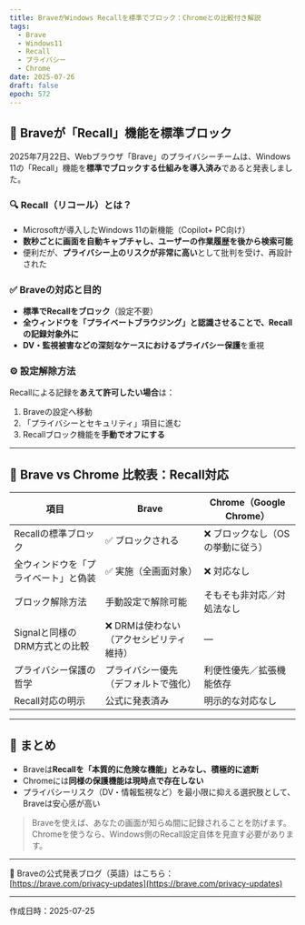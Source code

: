 ```yaml
---
title: BraveがWindows Recallを標準でブロック：Chromeとの比較付き解説
tags:
  - Brave
  - Windows11
  - Recall
  - プライバシー
  - Chrome
date: 2025-07-26
draft: false
epoch: 572
---
```


## 🦁 Braveが「Recall」機能を標準ブロック

2025年7月22日、Webブラウザ「Brave」のプライバシーチームは、Windows 11の「Recall」機能を**標準でブロックする仕組みを導入済み**であると発表しました。

### 🔍 Recall（リコール）とは？

- Microsoftが導入したWindows 11の新機能（Copilot+ PC向け）
- **数秒ごとに画面を自動キャプチャし、ユーザーの作業履歴を後から検索可能**
- 便利だが、**プライバシー上のリスクが非常に高い**として批判を受け、再設計された

### ✅ Braveの対応と目的

- **標準でRecallをブロック**（設定不要）
- **全ウィンドウを「プライベートブラウジング」と認識させることで、Recallの記録対象外に**
- **DV・監視被害などの深刻なケースにおけるプライバシー保護**を重視

### ⚙️ 設定解除方法

Recallによる記録を**あえて許可したい場合**は：

1. Braveの設定へ移動
2. 「プライバシーとセキュリティ」項目に進む
3. Recallブロック機能を**手動でオフにする**

---

## 🧩 Brave vs Chrome 比較表：Recall対応

| 項目 | Brave | Chrome（Google Chrome） |
|------|-------|---------------------------|
| Recallの標準ブロック | ✅ ブロックされる | ❌ ブロックなし（OSの挙動に従う） |
| 全ウィンドウを「プライベート」と偽装 | ✅ 実施（全画面対象） | ❌ 対応なし |
| ブロック解除方法 | 手動設定で解除可能 | そもそも非対応／対処法なし |
| Signalと同様のDRM方式との比較 | ❌ DRMは使わない（アクセシビリティ維持） | ― |
| プライバシー保護の哲学 | プライバシー優先（デフォルトで強化） | 利便性優先／拡張機能依存 |
| Recall対応の明示 | 公式に発表済み | 明示的な対応なし |

---

## 🧠 まとめ

- Braveは**Recallを「本質的に危険な機能」とみなし、積極的に遮断**
- Chromeには**同様の保護機能は現時点で存在しない**
- プライバシーリスク（DV・情報監視など）を最小限に抑える選択肢として、Braveは安心感が高い

> Braveを使えば、あなたの画面が知らぬ間に記録されることを防げます。
> Chromeを使うなら、Windows側のRecall設定自体を見直す必要があります。

---

📌 Braveの公式発表ブログ（英語）はこちら：  
[https://brave.com/privacy-updates](https://brave.com/privacy-updates)

---

作成日時：2025-07-25